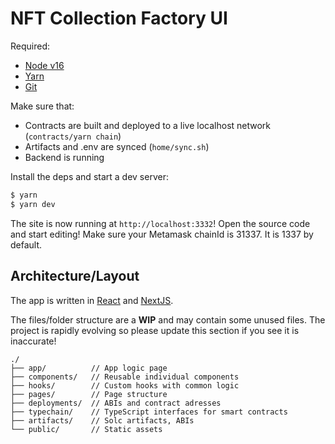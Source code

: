# NFT Collection Factory UI

Required:

- [Node v16](https://nodejs.org/download/release/latest-v16.x/)
- [Yarn](https://classic.yarnpkg.com/en/docs/install/)
- [Git](https://git-scm.com/downloads)

Make sure that:

- Contracts are built and deployed to a live localhost network (`contracts/yarn chain`)
- Artifacts and .env are synced (`home/sync.sh`)
- Backend is running

Install the deps and start a dev server:

```bash
$ yarn
$ yarn dev
```

The site is now running at `http://localhost:3332`!
Open the source code and start editing!
Make sure your Metamask chainId is 31337. It is 1337 by default.

## Architecture/Layout

The app is written in [React](https://reactjs.org/) and [NextJS](https://nextjs.org/).

The files/folder structure are a **WIP** and may contain some unused files. The project is rapidly evolving so please update this section if you see it is inaccurate!

```
./
├── app/          // App logic page
├── components/   // Reusable individual components
├── hooks/        // Custom hooks with common logic
├── pages/        // Page structure
├── deployments/  // ABIs and contract adresses
├── typechain/    // TypeScript interfaces for smart contracts
├── artifacts/    // Solc artifacts, ABIs
└── public/       // Static assets
```
